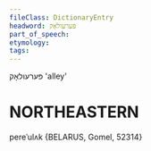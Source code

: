 ```yaml
---
fileClass: DictionaryEntry
headword: פּערעולאָק
part_of_speech: 
etymology: 
tags: 
---
```

פּערעולאָק
'alley'

NORTHEASTERN
==============

pereˈulʌk {BELARUS, Gomel, 52314}